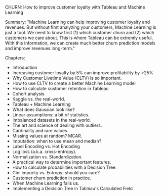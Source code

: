 CHURN: How to improve customer loyalty with Tableau and Machine Learning

Summary:
"Machine Learning can help improving customer loyalty and revenues. But without first analyzing your customers, Machine Learning is
just a tool. We need to know first (1) which customer churn and (2) which customers we care about. This is where Tableau can be
extremly useful. With this information, we can create much better churn prediction models and improve revenues long-term."

Chapters:
- Introduction
- Increasing customer loyalty by 5% can improve profitability by >25%
- Why Customer Livetime Value (CLTV) is so important.
- How to use CLTV to create a better Machine Learning model
- How to calculate customer retention in Tableau
- Cohort analysis
- Kaggle vs. the real-world.
- Tableau + Machine Learning
- What does Gaussian look like?
- Linear assumptions: a bit of statistics.
- Imbalanced datasets in the real-world.
- The art and science of dealing with outliers.
- Cardinality and rare values.
- Missing values at random? MCAR.
- Imputation: when to use mean and median?
- Label Encoding vs. Hot Encoding
- Log loss (a.k.a. cross-entropy).
- Normalization vs. Standardization.
- A practical way to determine important features.
- How to calculate probabilities with a Decision Tree.
- Gini impurity vs. Entropy: should you care?
- Customer churn prediction in practice.
- When Machine Learning fails us.
- Implementing a Decision Tree in Tableau's Calculated Field
